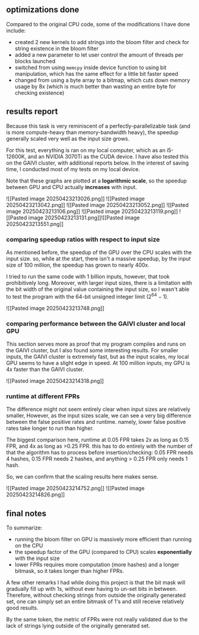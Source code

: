 ## optimizations done
Compared to the original CPU code, some of the modifications I have done include:
- created 2 new kernels to add strings into the bloom filter and check for string existence in the bloom filter
- added a new parameter to let user control the amount of threads per blocks launched
- switched from using `memcpy` inside device function to using bit manipulation, which has the same effect for a little bit faster speed
- changed from using a byte array to a bitmap, which cuts down memory usage by 8x (which is much better than wasting an entire byte for checking existence)

## results report
Because this task is very reminiscent of a perfectly-parallelizable task (and is more compute-heavy than memory-bandwidth heavy), the speedup generally scaled very well as the input size grows.

For this test, everything is ran on my local computer, which as an i5-12600K, and an NVIDIA 3070Ti as the CUDA device. I have also tested this on the GAIVI cluster, with additional reports below. In the interest of saving time, I conducted most of my tests on my local device.

Note that these graphs are plotted at a **logarithmic scale**, so the speedup between GPU and CPU actually **increases** with input.

![[Pasted image 20250423213026.png]]
![[Pasted image 20250423213042.png]]
![[Pasted image 20250423213052.png]]
![[Pasted image 20250423213106.png]]
![[Pasted image 20250423213119.png]]
![[Pasted image 20250423213131.png]]![[Pasted image 20250423213551.png]]

### comparing speedup ratios with respect to input size
As mentioned before, the speedup of the GPU over the CPU scales with the input size. so, while at the start, there isn't a massive speedup, by the input size of 100 million, the speedup has grown to nearly 400x.

I tried to run the same code with 1 billion inputs, however, that took prohibitively long. Moreover, with larger input sizes, there is a limitation with the bit width of the original value containing the input size, so I wasn't able to test the program with the 64-bit unsigned integer limit ($2^{64} - 1$).

![[Pasted image 20250423213748.png]]
### comparing performance between the GAIVI cluster and local GPU
This section serves more as proof that my program compiles and runs on the GAIVI cluster, but I also found some interesting results. For smaller inputs, the GAIVI cluster is extremely fast, but as the input scales, my local GPU seems to have a slight edge in speed. At 100 million inputs, my GPU is 4x faster than the GAIVI cluster.

![[Pasted image 20250423214318.png]]

### runtime at different FPRs
The difference might not seem entirely clear when input sizes are relatively smaller, However, as the input sizes scale, we can see a very big difference between the false positive rates and runtime. namely, lower false positive rates take longer to run than higher.

The biggest comparison here, runtime at 0.05 FPR takes 2x as long as 0.15 FPR, and 4x as long as >0.25 FPR. this has to do entirely with the number of that the algorithm has to process before insertion/checking: 0.05 FPR needs 4 hashes, 0.15 FPR needs 2 hashes, and anything > 0.25 FPR only needs 1 hash. 

So, we can confirm that the scaling results here makes sense.

![[Pasted image 20250423214752.png]]
![[Pasted image 20250423214826.png]]

## final notes
To summarize:
- running the bloom filter on GPU is massively more efficient than running on the CPU
- the speedup factor of the GPU (compared to CPU) scales **exponentially** with the input size
- lower FPRs requires more computation (more hashes) and a longer bitmask, so it takes longer than higher FPRs.

A few other remarks I had while doing this project is that the bit mask will gradually fill up with 1s, without ever having to un-set bits in between. Therefore, without checking strings from outside the originally generated set, one can simply set an entire bitmask of 1's and still receive relatively good results.

By the same token, the metric of FPRs were not really validated due to the lack of strings lying outside of the originally generated set. 